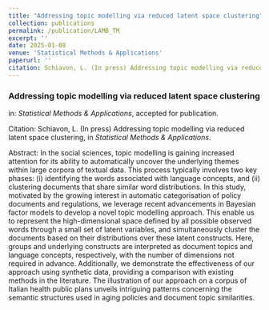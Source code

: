 ```yaml
---
title: "Addressing topic modelling via reduced latent space clustering"
collection: publications
permalink: /publication/LAMB_TM
excerpt: ''
date: 2025-01-08
venue: 'Statistical Methods & Applications'
paperurl: ''
citation: Schiavon, L. (In press) Addressing topic modelling via reduced latent space clustering, in <i>Statistical Methods & Applications</i>.
---
```


### Addressing topic modelling via reduced latent space clustering
in: _Statistical Methods & Applications_, accepted for publication.

Citation: Schiavon, L. (In press) Addressing topic modelling via reduced latent space clustering, in <i>Statistical Methods & Applications</i>.

Abstract: In the social sciences, topic modelling is gaining increased attention for its ability to automatically uncover the underlying themes within large corpora of textual data.
This process typically involves two key phases: (i) identifying the words associated with language concepts, and (ii) clustering documents that share similar word distributions.
In this study, motivated by the growing interest in automatic categorisation of policy documents and regulations, we leverage recent advancements in Bayesian factor models to develop a novel topic modelling approach.
This enable us to represent the high-dimensional space defined by all possible observed words through a small set of latent variables, and simultaneously cluster the documents based on their distributions over these latent
constructs. Here, groups and underlying constructs are interpreted as document topics and language concepts, respectively, with the number of dimensions not required in advance.
Additionally, we demonstrate the effectiveness of our approach using synthetic data, providing a comparison with existing methods in the literature.
The illustration of our approach on a corpus of Italian health public plans unveils intriguing patterns concerning the semantic structures used in aging policies and document topic similarities.

